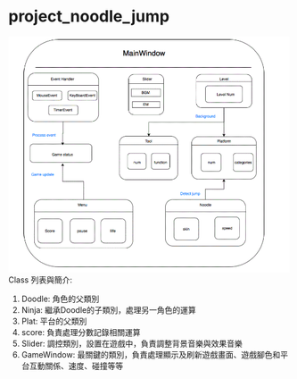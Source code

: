 # project_noodle_jump
![image](https://github.com/hwyang/project_noodle_jump/blob/master/noodle_jump.gif)
Class 列表與簡介:
1. Doodle: 角色的父類別
2. Ninja: 繼承Doodle的子類別，處理另一角色的運算
3. Plat: 平台的父類別
4. score: 負責處理分數記錄相關運算 
5. Slider: 調控類別，設置在遊戲中，負責調整背景音樂與效果音樂
6. GameWindow: 最關鍵的類別，負責處理顯示及刷新遊戲畫面、遊戲腳色和平台互動關係、速度、碰撞等等
